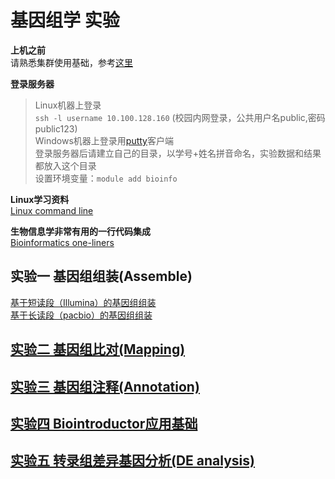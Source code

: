 # 基因组学 实验  

**上机之前**  
请熟悉集群使用基础，参考[这里](https://github.com/hnnd/bcl)  

**登录服务器**

> Linux机器上登录  
> `ssh -l username 10.100.128.160`  (校园内网登录，公共用户名public,密码public123)  
> Windows机器上登录用[putty](https://the.earth.li/~sgtatham/putty/latest/x86/putty.exe)客户端  
> 登录服务器后请建立自己的目录，以学号+姓名拼音命名，实验数据和结果都放入这个目录  
> 设置环境变量：`module add bioinfo`  

**Linux学习资料**  
[Linux command line](https://github.com/hnnd/Linux_command_line)

**生物信息学非常有用的一行代码集成**  
      [Bioinformatics one-liners](https://github.com/hnnd/oneliners)

## 实验一 基因组组装(Assemble)  
   [基于短读段（Illumina）的基因组组装](https://github.com/hnnd/GenomicLab/blob/master/Lab1_1.md)  
   [基于长读段（pacbio）的基因组组装](https://github.com/hnnd/GenomicLab/blob/master/Lab1_2.md)  
## [实验二 基因组比对(Mapping)](https://github.com/hnnd/GenomicLab/blob/master/Lab2.md)  
## [实验三 基因组注释(Annotation)](https://github.com/hnnd/GenomicLab/blob/master/Lab3.md)  
## [实验四 Biointroductor应用基础](https://github.com/hnnd/GenomicLab/blob/master/Lab4_Biointroductor.md)
## [实验五 转录组差异基因分析(DE analysis)](https://github.com/hnnd/GenomicLab/blob/master/Lab5_RNA-Seq.md) 
